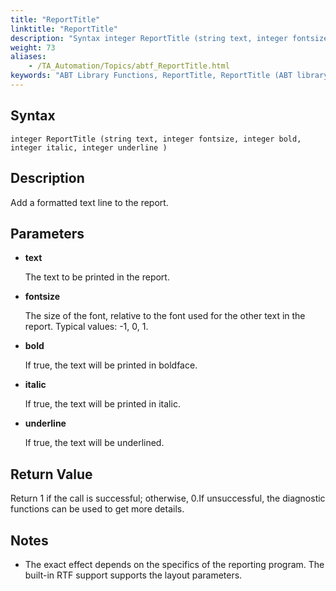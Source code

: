 ```yaml
--- 
title: "ReportTitle"
linktitle: "ReportTitle"
description: "Syntax integer ReportTitle (string text, integer fontsize, integer bold, integer italic, integer underline ) Description Add a formatted text line to the report. Parameters text The text to be printed ..."
weight: 73
aliases: 
    - /TA_Automation/Topics/abtf_ReportTitle.html
keywords: "ABT Library Functions, ReportTitle, ReportTitle (ABT library function)"
---
```


## Syntax

`integer ReportTitle (string text, integer fontsize, integer bold, integer italic, integer underline )`

## Description

Add a formatted text line to the report.

## Parameters

-   **text**

    The text to be printed in the report.

-   **fontsize**

    The size of the font, relative to the font used for the other text in the report. Typical values: -1, 0, 1.

-   **bold**

    If true, the text will be printed in boldface.

-   **italic**

    If true, the text will be printed in italic.

-   **underline**

    If true, the text will be underlined.


## Return Value

Return 1 if the call is successful; otherwise, 0.If unsuccessful, the diagnostic functions can be used to get more details.

## Notes

-   The exact effect depends on the specifics of the reporting program. The built-in RTF support supports the layout parameters.




